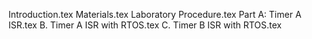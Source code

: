 Introduction.tex
Materials.tex
Laboratory Procedure.tex
Part A: Timer A ISR.tex
B. Timer A ISR with RTOS.tex
C. Timer B ISR with RTOS.tex
